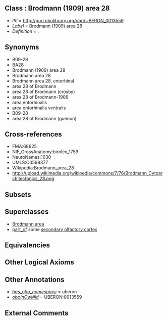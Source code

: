 
## Class : Brodmann (1909) area 28

 * *IRI* = http://purl.obolibrary.org/obo/UBERON_0013559
 * *Label* = Brodmann (1909) area 28
 * *Definition* = .

## Synonyms

 * B09-28
 * BA28
 * Brodmann (1909) area 28
 * Brodmann area 28
 * Brodmann area 28, entorhinal
 * area 28 of Brodmann
 * area 28 of Brodmann (crosby)
 * area 28 of Brodmann-1909
 * area entorhinalis
 * area entorhinalis ventralis
 * B09-28
 * area 28 of Brodmann (guenon)

## Cross-references

 * FMA:68625
 * NIF_GrossAnatomy:birnlex_1759
 * NeuroNames:1030
 * UMLS:C0598377
 * Wikipedia:Brodmann_area_28
 * http://upload.wikimedia.org/wikipedia/commons/7/76/Brodmann_Cytoarchitectonics_28.png

## Subsets


## Superclasses

 * [Brodmann area](../../UBERON/29/UBERON_0013529.md)
 * [part_of](../../BFO/50/BFO_0000050.md) some [secondary olfactory cortex](../../UBERON/95/UBERON_0002895.md)

## Equivalencies


## Other Logical Axioms


## Other Annotations

 * *[has_obo_namespace](../../ce/oboInOwl#hasOBONamespace.md)* = uberon
 * *[oboInOwl#id](../../id/oboInOwl#id.md)* = UBERON:0013559

## External Comments

